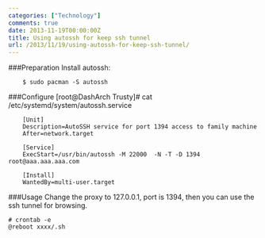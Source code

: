 ```yaml
---
categories: ["Technology"]
comments: true
date: 2013-11-19T00:00:00Z
title: Using autossh for keep ssh tunnel
url: /2013/11/19/using-autossh-for-keep-ssh-tunnel/
---
```


###Preparation
Install autossh:

```
	$ sudo pacman -S autossh

```
###Configure
[root@DashArch Trusty]# cat /etc/systemd/system/autossh.service

```
	[Unit]
	Description=AutoSSH service for port 1394 access to family machine
	After=network.target
	
	[Service]
	ExecStart=/usr/bin/autossh -M 22000  -N -T -D 1394 root@aaa.aaa.aaa.com
	
	[Install]
	WantedBy=multi-user.target

```
###Usage
Change the proxy to 127.0.0.1, port is 1394, then you can use the ssh tunnel for browsing. 

```
# crontab -e
@reboot xxxx/.sh
```
